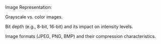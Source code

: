 Image Representation:

Grayscale vs. color images.

Bit depth (e.g., 8-bit, 16-bit) and its impact on intensity levels.

Image formats (JPEG, PNG, BMP) and their compression characteristics.
